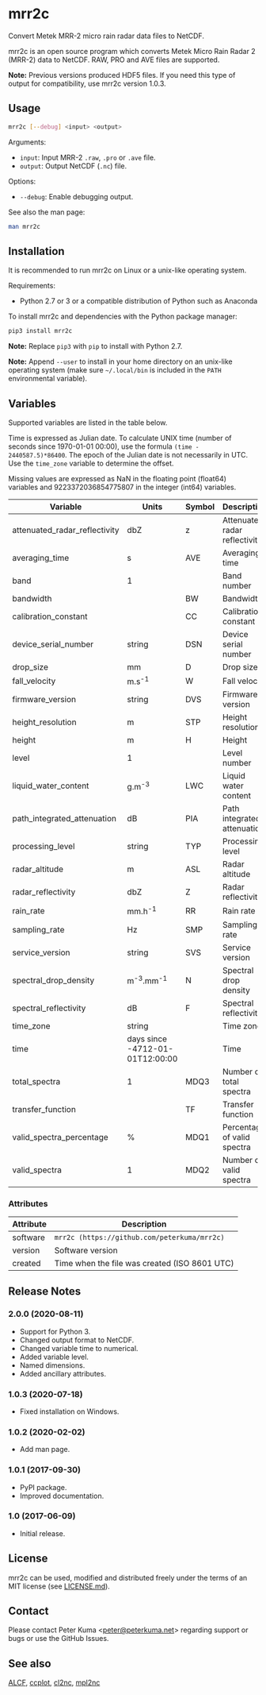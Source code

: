 # mrr2c

Convert Metek MRR-2 micro rain radar data files to NetCDF.

mrr2c is an open source program which converts Metek Micro Rain Radar 2 (MRR-2)
data to NetCDF. RAW, PRO and AVE files are supported.

**Note:** Previous versions produced HDF5 files. If you need this type of output
for compatibility, use mrr2c version 1.0.3.

## Usage

```sh
mrr2c [--debug] <input> <output>
```

Arguments:

- `input`: Input MRR-2 `.raw`, `.pro` or `.ave` file.
- `output`: Output NetCDF (`.nc`) file.

Options:

- `--debug`: Enable debugging output.

See also the man page:

```sh
man mrr2c
```

## Installation

It is recommended to run mrr2c on Linux or a unix-like operating system.

Requirements:

- Python 2.7 or 3 or a compatible distribution of Python such as Anaconda

To install mrr2c and dependencies with the Python package manager:

```sh
pip3 install mrr2c
```

**Note:** Replace `pip3` with `pip` to install with Python 2.7.

**Note:** Append `--user` to install in your home directory on an unix-like
operating system (make sure `~/.local/bin` is included in the `PATH`
environmental variable).

## Variables

Supported variables are listed in the table below.

Time is expressed as Julian date. To calculate UNIX time (number of seconds
since 1970-01-01 00:00), use the formula `(time - 2440587.5)*86400`.
The epoch of the Julian date is not necessarily in UTC. Use the `time_zone`
variable to determine the offset.

Missing values are expressed as NaN in the floating point (float64) variables
and 9223372036854775807 in the integer (int64) variables.

| Variable | Units | Symbol | Description | Type |
| --- | --- | --- | --- | --- |
| attenuated_radar_reflectivity | dbZ | z | Attenuated radar reflectivity | float64 |
| averaging_time | s | AVE | Averaging time | float64 |
| band | 1 | | Band number | int64 |
| bandwidth | | BW | Bandwidth | float64 |
| calibration_constant | | CC | Calibration constant | float64 |
| device_serial_number | string | DSN | Device serial number | S16 |
| drop_size | mm | D | Drop size | float64 |
| fall_velocity | m.s<sup>-1</sup> | W | Fall velocity | float64 |
| firmware_version | string | DVS | Firmware version | S16 |
| height_resolution | m | STP | Height resolution | float64 |
| height | m | H | Height | float64 |
| level | 1 | | Level number | int64 |
| liquid_water_content | g.m<sup>-3</sup> | LWC | Liquid water content | float64 |
| path_integrated_attenuation | dB | PIA | Path integrated attenuation | float64 |
| processing_level | string | TYP | Processing level | S3 |
| radar_altitude | m | ASL | Radar altitude | float64 |
| radar_reflectivity | dbZ | Z | Radar reflectivity | float64 |
| rain_rate | mm.h<sup>-1</sup> | RR | Rain rate | float64 |
| sampling_rate | Hz | SMP | Sampling rate | float64 |
| service_version | string | SVS | Service version | S16 |
| spectral_drop_density | m<sup>-3</sup>.mm<sup>-1</sup> | N | Spectral drop density | float64 |
| spectral_reflectivity | dB | F | Spectral reflectivity | float64 |
| time_zone | string | | Time zone | S8 |
| time | days since -4712-01-01T12:00:00 | | Time | float64 |
| total_spectra | 1 | MDQ3 | Number of total spectra | int64 |
| transfer_function | | TF | Transfer function | float64 |
| valid_spectra_percentage | % | MDQ1 | Percentage of valid spectra | float64 |
| valid_spectra | 1 | MDQ2 | Number of valid spectra | int64 |

### Attributes

| Attribute | Description |
| --- | --- |
| software | `mrr2c (https://github.com/peterkuma/mrr2c)` |
| version | Software version |
| created | Time when the file was created (ISO 8601 UTC) |

## Release Notes

### 2.0.0 (2020-08-11)

- Support for Python 3.
- Changed output format to NetCDF.
- Changed variable time to numerical.
- Added variable level.
- Named dimensions.
- Added ancillary attributes.

### 1.0.3 (2020-07-18)

- Fixed installation on Windows.

### 1.0.2 (2020-02-02)

- Add man page.

### 1.0.1 (2017-09-30)

- PyPI package.
- Improved documentation.

### 1.0 (2017-06-09)

- Initial release.

## License

mrr2c can be used, modified and distributed freely under the terms
of an MIT license (see [LICENSE.md](LICENSE.md)).

## Contact

Please contact Peter Kuma <<peter@peterkuma.net>> regarding support
or bugs or use the GitHub Issues.

## See also

[ALCF](https://alcf-lidar.github.io),
[ccplot](https://ccplot.org),
[cl2nc](https://github.com/peterkuma/cl2nc),
[mpl2nc](https://github.com/peterkuma/mpl2nc)
